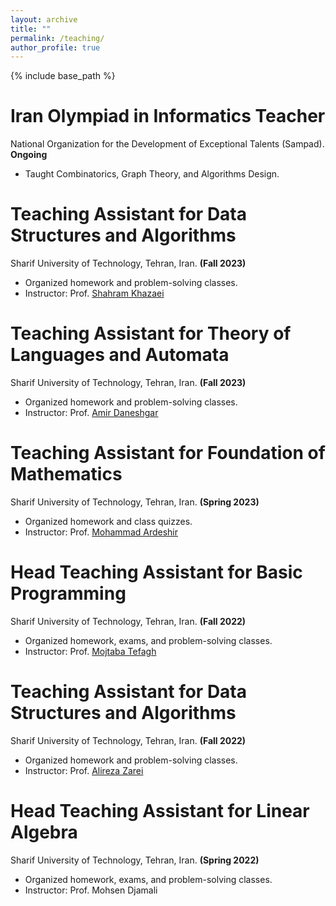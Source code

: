 ```yaml
---
layout: archive
title: ""
permalink: /teaching/
author_profile: true
---
```


{% include base_path %}

Iran Olympiad in Informatics Teacher
======
National Organization for the Development of Exceptional Talents (Sampad). **Ongoing**
* Taught Combinatorics, Graph Theory, and Algorithms Design.

Teaching Assistant for Data Structures and Algorithms
======
Sharif University of Technology, Tehran, Iran. **(Fall 2023)**
* Organized homework and problem-solving classes.
* Instructor: Prof. [Shahram Khazaei](http://math.sharif.ir/faculties/khazaei)

Teaching Assistant for Theory of Languages and Automata
======
Sharif University of Technology, Tehran, Iran. **(Fall 2023)**
* Organized homework and problem-solving classes.
* Instructor: Prof. [Amir Daneshgar](http://math.sharif.ir/faculties/daneshgar)

Teaching Assistant for Foundation of Mathematics
======
Sharif University of Technology, Tehran, Iran. **(Spring 2023)**
* Organized homework and class quizzes.
* Instructor: Prof. [Mohammad Ardeshir](http://math.sharif.ir/faculties/mardeshir)

Head Teaching Assistant for Basic Programming
======
Sharif University of Technology, Tehran, Iran. **(Fall 2022)**
* Organized homework, exams, and problem-solving classes.
* Instructor: Prof. [Mojtaba Tefagh](https://sharif.edu/~mtefagh/)

Teaching Assistant for Data Structures and Algorithms
======
Sharif University of Technology, Tehran, Iran. **(Fall 2022)**
* Organized homework and problem-solving classes.
* Instructor: Prof. [Alireza Zarei](http://sharif.ir/~zarei/)

Head Teaching Assistant for Linear Algebra
======
Sharif University of Technology, Tehran, Iran. **(Spring 2022)**
* Organized homework, exams, and problem-solving classes.
* Instructor: Prof. Mohsen Djamali
